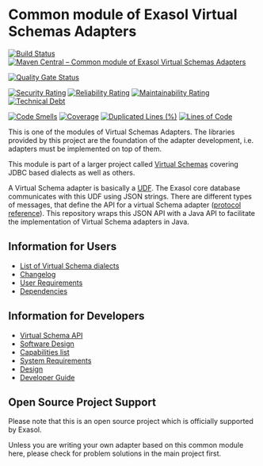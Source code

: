 # Common module of Exasol Virtual Schemas Adapters

[![Build Status](https://github.com/exasol/virtual-schema-common-java/actions/workflows/ci-build.yml/badge.svg)](https://github.com/exasol/virtual-schema-common-java/actions/workflows/ci-build.yml)
[![Maven Central &ndash; Common module of Exasol Virtual Schemas Adapters](https://img.shields.io/maven-central/v/com.exasol/virtual-schema-common-java)](https://search.maven.org/artifact/com.exasol/virtual-schema-common-java)

[![Quality Gate Status](https://sonarcloud.io/api/project_badges/measure?project=com.exasol%3Avirtual-schema-common-java&metric=alert_status)](https://sonarcloud.io/dashboard?id=com.exasol%3Avirtual-schema-common-java)

[![Security Rating](https://sonarcloud.io/api/project_badges/measure?project=com.exasol%3Avirtual-schema-common-java&metric=security_rating)](https://sonarcloud.io/dashboard?id=com.exasol%3Avirtual-schema-common-java)
[![Reliability Rating](https://sonarcloud.io/api/project_badges/measure?project=com.exasol%3Avirtual-schema-common-java&metric=reliability_rating)](https://sonarcloud.io/dashboard?id=com.exasol%3Avirtual-schema-common-java)
[![Maintainability Rating](https://sonarcloud.io/api/project_badges/measure?project=com.exasol%3Avirtual-schema-common-java&metric=sqale_rating)](https://sonarcloud.io/dashboard?id=com.exasol%3Avirtual-schema-common-java)
[![Technical Debt](https://sonarcloud.io/api/project_badges/measure?project=com.exasol%3Avirtual-schema-common-java&metric=sqale_index)](https://sonarcloud.io/dashboard?id=com.exasol%3Avirtual-schema-common-java)

[![Code Smells](https://sonarcloud.io/api/project_badges/measure?project=com.exasol%3Avirtual-schema-common-java&metric=code_smells)](https://sonarcloud.io/dashboard?id=com.exasol%3Avirtual-schema-common-java)
[![Coverage](https://sonarcloud.io/api/project_badges/measure?project=com.exasol%3Avirtual-schema-common-java&metric=coverage)](https://sonarcloud.io/dashboard?id=com.exasol%3Avirtual-schema-common-java)
[![Duplicated Lines (%)](https://sonarcloud.io/api/project_badges/measure?project=com.exasol%3Avirtual-schema-common-java&metric=duplicated_lines_density)](https://sonarcloud.io/dashboard?id=com.exasol%3Avirtual-schema-common-java)
[![Lines of Code](https://sonarcloud.io/api/project_badges/measure?project=com.exasol%3Avirtual-schema-common-java&metric=ncloc)](https://sonarcloud.io/dashboard?id=com.exasol%3Avirtual-schema-common-java)

This is one of the modules of Virtual Schemas Adapters. The libraries provided by this project are the foundation of the adapter development, i.e. adapters must be implemented on top of them.

This module is part of a larger project called [Virtual Schemas](https://github.com/exasol/virtual-schemas) covering JDBC based dialects as well as others.

A Virtual Schema adapter is basically a [UDF](https://docs.exasol.com/database_concepts/udf_scripts.htm). The Exasol core database communicates with this UDF using JSON strings. There are different types of messages, that define the API for a virtual Schema adapter ([protocol reference](doc/development/api/virtual_schema_api.md)). This repository wraps this JSON API with a Java API to facilitate the implementation of Virtual Schema adapters in Java.

## Information for Users

* [List of Virtual Schema dialects](https://github.com/exasol/virtual-schemas/blob/main/doc/user-guide/dialects.md)
* [Changelog](doc/changes/changelog.md)
* [User Requirements](doc/user_requirements.md)
* [Dependencies](dependencies.md)

## Information for Developers

* [Virtual Schema API](doc/development/api/virtual_schema_api.md)
* [Software Design](doc/design.md)
* [Capabilities list](doc/development/api/capabilities_list.md)
* [System Requirements](doc/system_requirements.md)
* [Design](doc/design.md)
* [Developer Guide](doc/development/developer_guide.md)

## Open Source Project Support

Please note that this is an open source project which is officially supported by Exasol.

Unless you are writing your own adapter based on this common module here, please check for problem solutions in the main project first.
